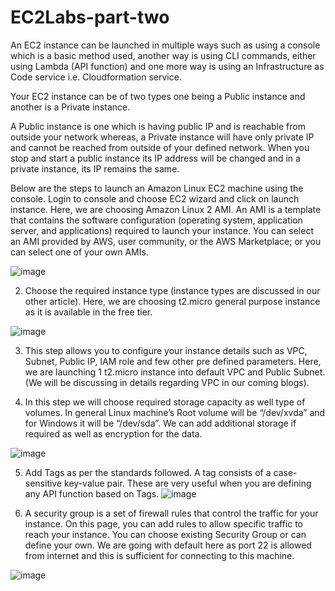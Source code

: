 # EC2Labs-part-two

An EC2 instance can be launched in multiple ways such as using a console which is a basic method used, another way is using CLI commands, either using Lambda (API function) and one more way is using an Infrastructure as Code service i.e. Cloudformation service.

Your EC2 instance can be of two types one being a Public instance and another is a Private instance.

A Public instance is one which is having public IP and is reachable from outside your network whereas, a Private instance will have only private IP and cannot be reached from outside of your defined network. When you stop and start a public instance its IP address will be changed and in a private instance, its IP remains the same.

Below are the steps to launch an Amazon Linux EC2 machine using the console.
Login to console and choose EC2 wizard and click on launch instance. Here, we are choosing Amazon Linux 2 AMI.
An AMI is a template that contains the software configuration (operating system, application server, and applications) required to launch your instance. You can select an AMI provided by AWS, user community, or the AWS Marketplace; or you can select one of your own AMIs.

![image](https://user-images.githubusercontent.com/103466963/174646505-2cd3db3e-aab1-48b7-b56e-a5822beb5433.png)

2. Choose the required instance type (instance types are discussed in our other article). Here, we are choosing t2.micro general purpose instance as it is available in the free tier.

![image](https://user-images.githubusercontent.com/103466963/174646691-47ce1f00-5407-4a53-9733-ca7c8e61c06f.png)

3. This step allows you to configure your instance details such as VPC, Subnet, Public IP, IAM role and few other pre defined parameters. Here, we are launching 1 t2.micro instance into default VPC and Public Subnet. (We will be discussing in details regarding VPC in our coming blogs).


4. In this step we will choose required storage capacity as well type of volumes. In general Linux machine’s Root volume will be “/dev/xvda” and for Windows it will be “/dev/sda”. We can add additional storage if required as well as encryption for the data.

![image](https://user-images.githubusercontent.com/103466963/174649820-dec83986-2fda-47b7-a4be-1b52b214a7c8.png)


5. Add Tags as per the standards followed. A tag consists of a case-sensitive key-value pair. These are very useful when you are defining any API function based on Tags.
![image](https://user-images.githubusercontent.com/103466963/174649652-f50528f6-2d36-45cb-9bf7-6a5386a1eaf2.png)


6. A security group is a set of firewall rules that control the traffic for your instance. On this page, you can add rules to allow specific traffic to reach your instance. You can choose existing Security Group or can define your own. We are going with default here as port 22 is allowed from internet and this is sufficient for connecting to this machine.

![image](https://user-images.githubusercontent.com/103466963/174649752-258856bc-6c0d-47c3-805c-abe1d6fada5f.png)






